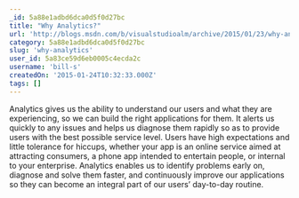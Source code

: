 ```yaml
---
_id: 5a88e1adbd6dca0d5f0d27bc
title: "Why Analytics?"
url: 'http://blogs.msdn.com/b/visualstudioalm/archive/2015/01/23/why-analytics.aspx'
category: 5a88e1adbd6dca0d5f0d27bc
slug: 'why-analytics'
user_id: 5a83ce59d6eb0005c4ecda2c
username: 'bill-s'
createdOn: '2015-01-24T10:32:33.000Z'
tags: []
---
```


Analytics gives us the ability to understand our users and what they are experiencing, so we can build the right applications for them. It alerts us quickly to any issues and helps us diagnose them rapidly so as to provide users with the best possible service level. Users have high expectations and little tolerance for hiccups, whether your app is an online service aimed at attracting consumers, a phone app intended to entertain people, or internal to your enterprise. Analytics enables us to identify problems early on, diagnose and solve them faster, and continuously improve our applications so they can become an integral part of our users’ day-to-day routine.
